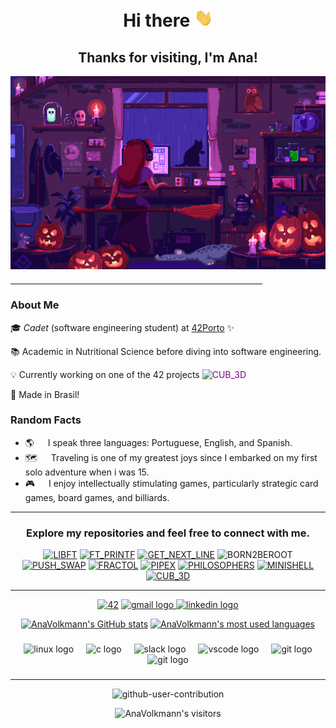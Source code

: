 <div align="center">
  <h1><b>Hi there <img src="https://raw.githubusercontent.com/appinha/appinha/main/img/Hi.gif" width="30px"></b></h1> 
  <h2><b>Thanks for visiting, I'm Ana!</b></h2>
</div>

<p align="center">
  <img src=halloweenchill.gif
</p>

<hr style="width: 80%; margin-top: 20px; margin-bottom: 20px; border-color: #ccc;">

### About Me

🎓  _Cadet_ (software engineering student) at [42Porto](https://www.42porto.com/) ✨

📚 Academic in Nutritional Science before diving into software engineering.

💡 Currently working on one of the 42 projects <span style="color: purple;">![_CUB_3D_](https://github.com/AnaVolkmann/42_Cub3D)</span>

🌱 Made in Brasil!

### Random Facts
-  🌎 &emsp; I speak three languages: Portuguese, English, and Spanish.
-  🗺️ &emsp; Traveling is one of my greatest joys since I embarked on my first solo adventure when i was 15.
- 🎮 &emsp; I enjoy intellectually stimulating games, particularly strategic card games, board games, and billiards.
---
<div align="center">
  <h3><b>Explore my repositories and feel free to connect with me.</b></h3>
	
	
[![LIBFT](https://github.com/AnaVolkmann/42_project_badges/blob/main/badges/libftm.png)](https://github.com/AnaVolkmann/42_LIBFT) [![FT_PRINTF](https://github.com/AnaVolkmann/42_project_badges/blob/main/badges/ft_printfe.png)](https://github.com/AnaVolkmann/42_FT_PRINTF)  [![GET_NEXT_LINE](https://github.com/AnaVolkmann/42_project_badges/blob/main/badges/get_next_linem.png)](https://github.com/AnaVolkmann/42_GET_NEXT_LINE) ![BORN2BEROOT](https://github.com/AnaVolkmann/42_project_badges/blob/main/badges/born2beroote.png) [![PUSH_SWAP](https://github.com/AnaVolkmann/42_project_badges/blob/main/badges/push_swapm.png)](https://github.com/AnaVolkmann/42_PUSH_SWAP) [![FRACTOL](https://github.com/AnaVolkmann/42_project_badges/blob/main/badges/fract-olm.png)](https://github.com/AnaVolkmann/42_FRACTOL) [![PIPEX](https://github.com/AnaVolkmann/42_project_badges/blob/main/badges/pipexe.png)](https://github.com/AnaVolkmann/42_PIPEX) [![PHILOSOPHERS](https://github.com/AnaVolkmann/42_project_badges/blob/main/badges/philosopherse.png)](https://github.com/AnaVolkmann/42_PHILO) [![MINISHELL](https://github.com/AnaVolkmann/42_project_badges/blob/main/badges/minishelle.png)](https://github.com/AnaVolkmann/42_Minishell) [![CUB_3D](https://github.com/AnaVolkmann/42_project_badges/blob/main/badges/cub3de.png)](https://github.com/AnaVolkmann/42_Cub3D)
	
---

<div align="center">
	<a href='https://profile.intra.42.fr/users/ana-lda-' target="_blank"><img alt='42' src='https://img.shields.io/badge/Porto-100000?style=flat-square&logo=42&logoColor=white&labelColor=000000&color=000000'height="28"/></a>
   <a href = "mailto:ana.s.volkmann@gmail.com"><img src="https://img.shields.io/static/v1?message=Gmail&logo=gmail&label=&color=D14836&logoColor=white&labelColor=&style=for-the-badge" height="28" alt="gmail logo"  />
  <a href="https://www.linkedin.com/in/ana-laura-volkmann-a60b782bb//" target="_blank"><img src="https://img.shields.io/static/v1?message=LinkedIn&logo=linkedin&label=&color=0077B5&logoColor=white&labelColor=&style=for-the-badge" height="28" alt="linkedin logo"  />
</div>
	

<div align="center">

[![AnaVolkmann's GitHub stats](https://github-readme-stats.vercel.app/api?username=AnaVolkmann&layout=compact&hide_border=true&bg_color=00000000&theme=material-palenight)](https://github.com/AnaVolkmann?tab=repositories)
[![AnaVolkmann's most used languages](https://github-readme-stats.vercel.app/api/top-langs/?username=AnaVolkmann&layout=compact&hide_border=true&bg_color=00000000&theme=material-palenight)](https://github.com/AnaVolkmann?tab=repositories)

###
<div align="center">
  <img src="https://cdn.jsdelivr.net/gh/devicons/devicon/icons/linux/linux-original.svg" height="40" alt="linux logo"  />
  <img width="12" />
  <img src="https://cdn.jsdelivr.net/gh/devicons/devicon/icons/c/c-original.svg" height="40" alt="c logo"  />
  <img width="12" />
  <img src="https://cdn.jsdelivr.net/gh/devicons/devicon/icons/slack/slack-original.svg" height="40" alt="slack logo"  />
  <img width="12" />
  <img src="https://cdn.jsdelivr.net/gh/devicons/devicon/icons/vscode/vscode-original.svg" height="40" alt="vscode logo"  />
  <img width="12" />
  <img src="https://cdn.jsdelivr.net/gh/devicons/devicon/icons/github/github-original.svg" height="40" alt="git logo"  />
<img src="https://cdn.jsdelivr.net/gh/devicons/devicon/icons/git/git-original.svg" height="40" alt="git logo" />

###
---

![github-user-contribution](https://user-images.githubusercontent.com/58959408/157782696-8bc9ca49-ca61-4ab5-8b83-49c4e76c1a8f.svg)

<p align="center">
    <img alt="AnaVolkmann's visitors" src="https://komarev.com/ghpvc/?username=AnaVolkmann&color=8c36db&style=flat&label=visitors" />
</p>

</div>

